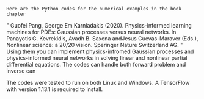     Here are the Python codes for the numerical examples in the book chapter 
" Guofei Pang, George Em Karniadakis (2020). Physics-informed learning machines for PDEs: Gaussian processes versus neural networks. In Panayotis G. Kevrekidis, Avadh B. Saxena andJesus Cuevas-Maraver (Eds.), Nonlinear science: a 20/20 vision. Speringer Nature Switzerland AG. " 
Using them you can implement physics-infromed Gaussian processes and physics-informed neural networks in solving linear and nonlinear partial differential equations. The codes can handle both forward problem and inverse  can   


The codes were tested to run on both Linux and Windows.  A TensorFlow with version 1.13.1 is required to install. 
